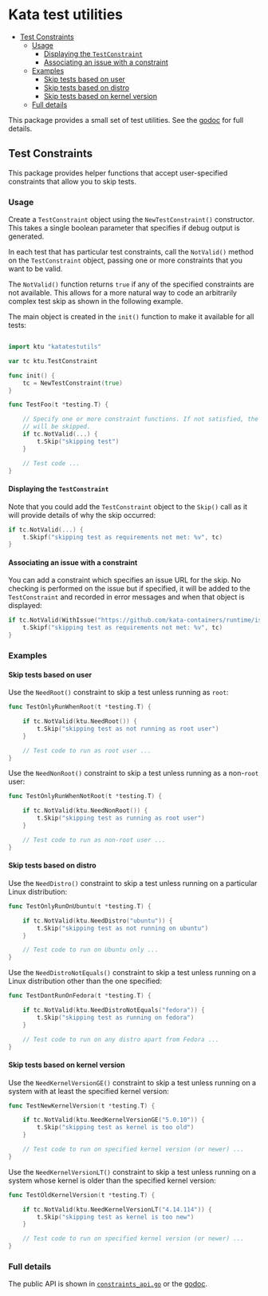 # Kata test utilities

* [Test Constraints](#test-constraints)
    * [Usage](#usage)
        * [Displaying the `TestConstraint`](#displaying-the-testconstraint)
        * [Associating an issue with a constraint](#associating-an-issue-with-a-constraint)
    * [Examples](#examples)
        * [Skip tests based on user](#skip-tests-based-on-user)
        * [Skip tests based on distro](#skip-tests-based-on-distro)
        * [Skip tests based on kernel version](#skip-tests-based-on-kernel-version)
    * [Full details](#full-details)

This package provides a small set of test utilities. See the
[godoc](https://godoc.org/github.com/kata-containers/runtime/pkg/katatestutils)
for full details.

## Test Constraints

This package provides helper functions that accept user-specified constraints
that allow you to skip tests.

### Usage

Create a `TestConstraint` object using the `NewTestConstraint()` constructor.
This takes a single boolean parameter that specifies if debug output is generated.

In each test that has particular test constraints, call the `NotValid()`
method on the `TestConstraint` object, passing one or more constraints that
you want to be valid.

The `NotValid()` function returns `true` if any of the specified constraints
are not available. This allows for a more natural way to code an arbitrarily
complex test skip as shown in the following example.

The main object is created in the `init()` function to make it available for
all tests:

```go

import ktu "katatestutils"

var tc ktu.TestConstraint

func init() {
    tc = NewTestConstraint(true)
}

func TestFoo(t *testing.T) {

    // Specify one or more constraint functions. If not satisfied, the test
    // will be skipped.
    if tc.NotValid(...) {
        t.Skip("skipping test")
    }

    // Test code ...
}
```

#### Displaying the `TestConstraint`

Note that you could add the `TestConstraint` object to the `Skip()` call as it
will provide details of why the skip occurred:

```go
if tc.NotValid(...) {
    t.Skipf("skipping test as requirements not met: %v", tc)
}
```

#### Associating an issue with a constraint

You can add a constraint which specifies an issue URL for the skip. No
checking is performed on the issue but if specified, it will be added to the
`TestConstraint` and recorded in error messages and when that object is
displayed:

```go
if tc.NotValid(WithIssue("https://github.com/kata-containers/runtime/issues/1586"), ...) {
    t.Skipf("skipping test as requirements not met: %v", tc)
}
```

### Examples

#### Skip tests based on user

Use the `NeedRoot()` constraint to skip a test unless running as `root`:

```go
func TestOnlyRunWhenRoot(t *testing.T) {

    if tc.NotValid(ktu.NeedRoot()) {
        t.Skip("skipping test as not running as root user")
    }

    // Test code to run as root user ...
}
```

Use the `NeedNonRoot()` constraint to skip a test unless running as a
non-`root` user:

```go
func TestOnlyRunWhenNotRoot(t *testing.T) {

    if tc.NotValid(ktu.NeedNonRoot()) {
        t.Skip("skipping test as running as root user")
    }

    // Test code to run as non-root user ...
}
```

#### Skip tests based on distro

Use the `NeedDistro()` constraint to skip a test unless running on a
particular Linux distribution:

```go
func TestOnlyRunOnUbuntu(t *testing.T) {

    if tc.NotValid(ktu.NeedDistro("ubuntu")) {
        t.Skip("skipping test as not running on ubuntu")
    }

    // Test code to run on Ubuntu only ...
}
```

Use the `NeedDistroNotEquals()` constraint to skip a test unless running
on a Linux distribution other than the one specified:

```go
func TestDontRunOnFedora(t *testing.T) {

    if tc.NotValid(ktu.NeedDistroNotEquals("fedora")) {
        t.Skip("skipping test as running on fedora")
    }

    // Test code to run on any distro apart from Fedora ...
}
```

#### Skip tests based on kernel version

Use the `NeedKernelVersionGE()` constraint to skip a test unless running on a
system with at least the specified kernel version:

```go
func TestNewKernelVersion(t *testing.T) {

    if tc.NotValid(ktu.NeedKernelVersionGE("5.0.10")) {
        t.Skip("skipping test as kernel is too old")
    }

    // Test code to run on specified kernel version (or newer) ...
}
```

Use the `NeedKernelVersionLT()` constraint to skip a test unless running on a
system whose kernel is older than the specified kernel version:

```go
func TestOldKernelVersion(t *testing.T) {

    if tc.NotValid(ktu.NeedKernelVersionLT("4.14.114")) {
        t.Skip("skipping test as kernel is too new")
    }

    // Test code to run on specified kernel version (or newer) ...
}
```

### Full details

The public API is shown in [`constraints_api.go`](constraints_api.go) or
the [godoc](https://godoc.org/github.com/kata-containers/runtime/pkg/katatestutils).

